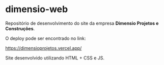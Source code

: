 # dimensio-web
Repositório de desenvolvimento do site da empresa **Dimensio Projetos e Construções**. 

O deploy pode ser encontrado no link:

https://dimensioprojetos.vercel.app/

Site desenvolvido utilizando HTML + CSS e JS.
